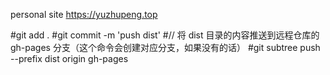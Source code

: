 personal site
https://yuzhupeng.top



#git add .
#git commit -m 'push dist'
#// 将 dist 目录的内容推送到远程仓库的 gh-pages 分支（这个命令会创建对应分支，如果没有的话）
#git subtree push --prefix dist origin gh-pages
 
